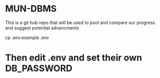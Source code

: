# MUN-DBMS
This is a git hub repo that will be used to pool and compare our progress and suggest potential advancments

cp .env.example .env
# Then edit .env and set their own DB_PASSWORD
